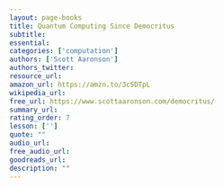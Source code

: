 ```yaml
---
layout: page-books
title: Quantum Computing Since Democritus
subtitle: 
essential: 
categories: ['computation']
authors: ['Scott Aaronson']
authors_twitter: 
resource_url: 
amazon_url: https://amzn.to/3cSDTpL
wikipedia_url: 
free_url: https://www.scottaaronson.com/democritus/
summary_url: 
rating_order: 7
lesson: ['']
quote: ""
audio_url: 
free_audio_url: 
goodreads_url: 
description: ""
---
```

